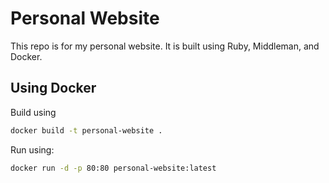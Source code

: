 # Personal Website

This repo is for my personal website. It is built using Ruby, Middleman, and Docker.

## Using Docker

Build using

```sh
docker build -t personal-website .
```

Run using:

```sh
docker run -d -p 80:80 personal-website:latest
```
